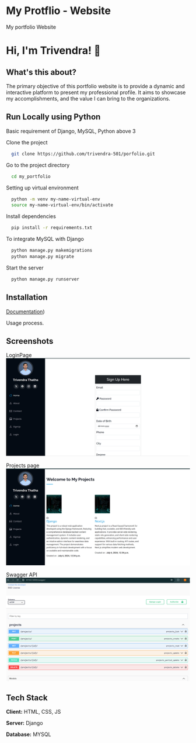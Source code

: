 
# My Protflio - Website

 My portfolio Website


# Hi, I'm Trivendra! 👋


## What's this about?

The primary objective of this portfolio website is to provide a dynamic and interactive platform to present my professional profile. It aims to  showcase my accomplishments, and the value I can bring to the organizations.



## Run Locally using Python
Basic requirement of Django, MySQL, Python above 3

Clone the project

```bash
  git clone https://github.com/trivendra-501/porfolio.git
```

Go to the project directory

```bash
  cd my_portfolio
```


Setting up virtual environment

```bash
  python -m venv my-name-virtual-env
  source my-name-virtual-env/bin/activate 
```
Install dependencies

```bash
  pip install -r requirements.txt
```
To integrate MySQL with Django

```bash
  python manage.py makemigrations
  python manage.py migrate
```

Start the server

```bash
  python manage.py runserver
```



## Installation

[Documentation](https://github.com/ran93r1210/HRM/blob/main/documentation))

Usage process.



## Screenshots

LoginPage
![App Screenshot](https://github.com/trivendra-501/porfolio/blob/main/static/assets/img/LoginPage.png)


Projects page
![App Screenshot](https://github.com/trivendra-501/porfolio/blob/main/static/assets/img/Projects.png)

Swagger API 
![App Screenshot](https://github.com/trivendra-501/porfolio/blob/main/static/assets/img/SwaggerSchema.png)

## Tech Stack

**Client:** HTML, CSS, JS

**Server:** Django

**Database:** MYSQL
